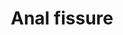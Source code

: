 ---
area: Clinical Skills
category: 3.13 Digestive Health
title: Anal fissure
description: Adrian talks to Dr Birrell
audio: /assets/audio/Doctor - Adrian - Anal Fissure - MQ.mp3
article: 
www: 
keywords: Anal, fissure
youtube:
patient-script: /assets/publication/Adrian - Patient.pdf
doctors-note: /assets/publication/Adrian - Doctor.pdf
findings: /assets/publication/Adrian - examination findings.pdf
lejog: /assets/publication/LEJOG.pdf
doctors-word: /assets/publication/Adrian - mapping the doctor's words.pdf
transcription: /assets/publication/Adrian - transcription.pdf
soundcloud: <iframe width="100%" height="20px" scrolling="no" frameborder="no" allow="autoplay" src="https://w.soundcloud.com/player/?url=https%3A//api.soundcloud.com/tracks/562846005%3Fsecret_token%3Ds-2Tvto&color=%23ff5500&inverse=false&auto_play=false&show_user=true"></iframe>
---